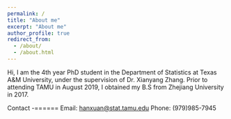 ```yaml
---
permalink: /
title: "About me"
excerpt: "About me"
author_profile: true
redirect_from: 
  - /about/
  - /about.html
---
```


Hi, I am the 4th year PhD student in the Department of Statistics at Texas A&M University, under the supervision of Dr. Xianyang Zhang. Prior to attending TAMU in August 2019, I obtained my B.S from Zhejiang University in 2017.

Contact 
-======
Email: hanxuan@stat.tamu.edu
Phone: (979)985-7945

